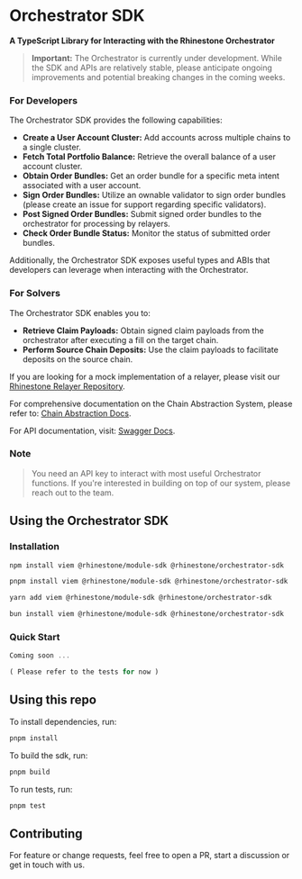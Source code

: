 # Orchestrator SDK

**A TypeScript Library for Interacting with the Rhinestone Orchestrator**

> **Important:** The Orchestrator is currently under development. While the SDK and APIs are relatively stable, please anticipate ongoing improvements and potential breaking changes in the coming weeks.

### For Developers

The Orchestrator SDK provides the following capabilities:

- **Create a User Account Cluster:** Add accounts across multiple chains to a single cluster.
- **Fetch Total Portfolio Balance:** Retrieve the overall balance of a user account cluster.
- **Obtain Order Bundles:** Get an order bundle for a specific meta intent associated with a user account.
- **Sign Order Bundles:** Utilize an ownable validator to sign order bundles (please create an issue for support regarding specific validators).
- **Post Signed Order Bundles:** Submit signed order bundles to the orchestrator for processing by relayers.
- **Check Order Bundle Status:** Monitor the status of submitted order bundles.

Additionally, the Orchestrator SDK exposes useful types and ABIs that developers can leverage when interacting with the Orchestrator.

### For Solvers

The Orchestrator SDK enables you to:

- **Retrieve Claim Payloads:** Obtain signed claim payloads from the orchestrator after executing a fill on the target chain.
- **Perform Source Chain Deposits:** Use the claim payloads to facilitate deposits on the source chain.

If you are looking for a mock implementation of a relayer, please visit our [Rhinestone Relayer Repository](https://github.com/rhinestonewtf/rhinestone-relayer).

For comprehensive documentation on the Chain Abstraction System, please refer to: [Chain Abstraction Docs](https://rhinestone.notion.site/Chain-Abstraction-Docs-External-4790f4303e934b16a6fb24637e6f67e7?pvs=4).

For API documentation, visit: [Swagger Docs](https://orchestrator-prototype-38oyp.ondigitalocean.app/api-docs/).

### Note

> You need an API key to interact with most useful Orchestrator functions. If you're interested in building on top of our system, please reach out to the team.

## Using the Orchestrator SDK

### Installation

```bash
npm install viem @rhinestone/module-sdk @rhinestone/orchestrator-sdk
```

```bash
pnpm install viem @rhinestone/module-sdk @rhinestone/orchestrator-sdk
```

```bash
yarn add viem @rhinestone/module-sdk @rhinestone/orchestrator-sdk
```

```bash
bun install viem @rhinestone/module-sdk @rhinestone/orchestrator-sdk
```

### Quick Start

```typescript
Coming soon ...

( Please refer to the tests for now )
```

## Using this repo

To install dependencies, run:

```bash
pnpm install
```

To build the sdk, run:

```bash
pnpm build
```

To run tests, run:

```bash
pnpm test
```

## Contributing

For feature or change requests, feel free to open a PR, start a discussion or get in touch with us.

